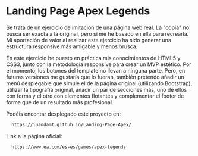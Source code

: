 # Landing Page Apex Legends 

Se trata de un ejercicio de imitación de una página web real. La "copia" no busca ser exacta a la original, pero sí me he basado en ella para recrearla. Mi aportación de valor al realizar este ejercicio ha sido generar una estructura responsive más amigable y menos brusca.

En este ejercicio he puesto en práctica mis conocimientos de HTML5 y CSS3, junto con la metodología responsive para crear un MVP estético. Por el momento, los botones del template no llevan a ninguna parte. Pero, en futuras versiones me gustaría que lo fueran, también pretendo añadir un menú desplegable que simule el de la página original (utilizando Bootstrap), utilizar la tipografía original, añadir un par de secciones más, uno de ellos con forms y el otro con elementos flotantes y complementar el footer de forma que de un resultado más profesional.







Podéis encontar desplegado este proyecto en:

```bash
  https://juandamt.github.io/Landing-Page-Apex/
```


Link a la página oficial:

```bash
  https://www.ea.com/es-es/games/apex-legends
```
